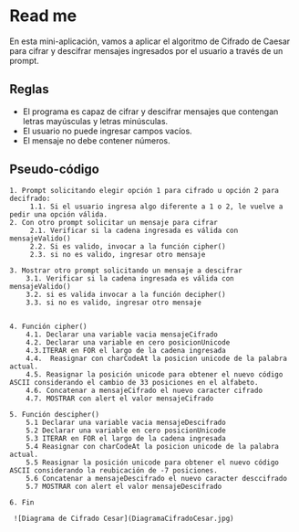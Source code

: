 
# Read me
En esta mini-aplicación, vamos a aplicar el algoritmo de Cifrado de Caesar para cifrar y descifrar mensajes ingresados por el usuario a través de un prompt.

## Reglas
* El programa es capaz de cifrar y descifrar mensajes que contengan letras mayúsculas y letras minúsculas.
* El usuario no puede ingresar campos vacíos.
* El mensaje no debe contener números.

## Pseudo-código

```
1. Prompt solicitando elegir opción 1 para cifrado u opción 2 para decifrado:
     1.1. Si el usuario ingresa algo diferente a 1 o 2, le vuelve a pedir una opción válida.
2. Con otro prompt solicitar un mensaje para cifrar
     2.1. Verificar si la cadena ingresada es válida con mensajeValido()
     2.2. Si es valido, invocar a la función cipher()
     2.3. si no es valido, ingresar otro mensaje
	
3. Mostrar otro prompt solicitando un mensaje a descifrar
    3.1. Verificar si la cadena ingresada es válida con mensajeValido()
	3.2. si es valida invocar a la función decipher()
    3.3. si no es valido, ingresar otro mensaje
  	

4. Función cipher()
    4.1. Declarar una variable vacia mensajeCifrado
    4.2. Declarar una variable en cero posicionUnicode
    4.3.ITERAR en FOR el largo de la cadena ingresada
    4.4.  Reasignar con charCodeAt la posicion unicode de la palabra actual.
    4.5. Reasignar la posición unicode para obtener el nuevo código ASCII considerando el cambio de 33 posiciones en el alfabeto.
    4.6. Concatenar a mensajeCifrado el nuevo caracter cifrado
    4.7. MOSTRAR con alert el valor mensajeCifrado

5. Función descipher()
    5.1 Declarar una variable vacia mensajeDescifrado
    5.2 Declarar una variable en cero posicionUnicode
    5.3 ITERAR en FOR el largo de la cadena ingresada
    5.4 Reasignar con charCodeAt la posicion unicode de la palabra actual.
    5.5 Reasignar la posición unicode para obtener el nuevo código ASCII considerando la reubicación de -7 posiciones.
    5.6 Concatenar a mensajeDescifrado el nuevo caracter desccifrado
    5.7 MOSTRAR con alert el valor mensajeDescifrado

6. Fin

 ![Diagrama de Cifrado Cesar](DiagramaCifradoCesar.jpg)

````